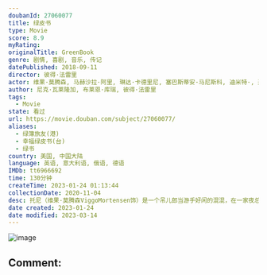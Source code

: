 ```yaml
---
doubanId: 27060077
title: 绿皮书
type: Movie
score: 8.9
myRating: 
originalTitle: GreenBook
genre: 剧情, 喜剧, 音乐, 传记
datePublished: 2018-09-11
director: 彼得·法雷里
actor: 维果·莫腾森, 马赫沙拉·阿里, 琳达·卡德里尼, 塞巴斯蒂安·马尼斯科, 迪米特·, 迈克·哈顿, ·伯恩, 乔·柯蒂斯, 玛姬·尼克松, 冯·刘易斯, 乔恩·索特兰, 唐·斯达克, 安东尼·曼加诺, 保罗·斯隆, 珍娜·劳伦索, 肯尼斯·以色列, 伊克博·塞巴, 尼克·瓦莱隆加, 大卫·安, 迈克·切罗内, 杰拉尔丁·辛格, 马丁·巴特斯·布拉德福德, 格拉伦·布莱恩特·班克斯, 汤姆·维图, 夏恩·帕特洛, 丹尼斯·, 吉姆·克洛克, 戴恩·罗兹, 布赖恩·斯特帕尼克, 乔恩·迈克尔·戴维斯, 布莱恩·库瑞, 托尼亚·马尔多纳多, 加文·莱尔·弗雷, 奎恩·达菲, 哈里森·斯通, 比利·布里德, 莱斯利·卡斯泰, 克雷格·迪弗朗西亚, undefined, 大卫·卡拉维, 瑞奇·缪斯, 托尼·查普曼·斯蒂尔, 伊桑·艾哈特, 詹姆斯·
author: 尼克·瓦莱隆加, 布莱恩·库瑞, 彼得·法雷里
tags:
  - Movie
state: 看过
url: https://movie.douban.com/subject/27060077/
aliases:
  - 绿簿旅友(港)
  - 幸福绿皮书(台)
  - 绿书
country: 美国, 中国大陆
language: 英语, 意大利语, 俄语, 德语
IMDb: tt6966692
time: 130分钟
createTime: 2023-01-24 01:13:44
collectionDate: 2020-11-04
desc: 托尼（维果·莫腾森ViggoMortensen饰）是一个吊儿郎当游手好闲的混混，在一家夜总会做侍者。这间夜总会因故要停业几个月，可托尼所要支付的房租和生活费不会因此取消，所以他的当务之急是去寻找...
date created: 2023-01-24
date modified: 2023-03-14
---
```


![image](p2549177902.jpg)

Comment:
---
